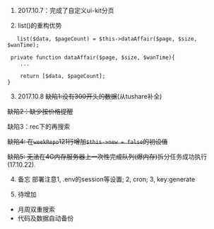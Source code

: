 1. 2017.10.7：完成了自定义ui-kit分页

2. list()的重构优势
```
   list($data, $pageCount) = $this->dataAffair($page, $size, $wanTime);
```

```
 private function dataAffair($page, $size, $wanTime){
    ...

    return [$data, $pageCount];
}
```

3. 2017.10.8
~~缺陷1:没有300开头的数据~~(从tushare补全)

~~缺陷2：缺少按价格提醒~~

缺陷3：rec下的再搜索

~~缺陷4: 在`weekRepo`121行增加`$this->new = false`的初设值~~

~~缺陷5: 无法在4G内存服务器上一次性完成队列(爆内存)~~拆分任务成功执行(17.10.22).

4. 备忘
部署注意1, .env的session等设置; 2, cron; 3, key:generate

5. 待增加
 - 月周双重搜索
 - 代码及数据自动备份